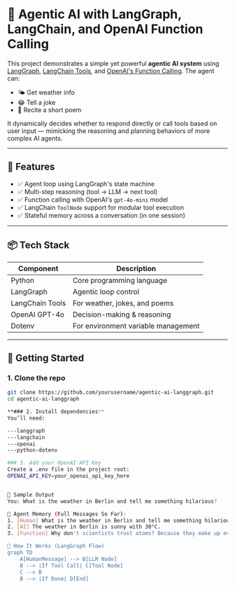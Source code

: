 # 🤖 Agentic AI with LangGraph, LangChain, and OpenAI Function Calling

This project demonstrates a simple yet powerful **agentic AI system** using [LangGraph](https://docs.langchain.com/langgraph/), [LangChain Tools](https://docs.langchain.com/docs/expression-language/tools/), and [OpenAI's Function Calling](https://platform.openai.com/docs/guides/function-calling). The agent can:
- 🌤 Get weather info
- 😂 Tell a joke
- 📝 Recite a short poem

It dynamically decides whether to respond directly or call tools based on user input — mimicking the reasoning and planning behaviors of more complex AI agents.

---

## 🧠 Features

- ✅ Agent loop using LangGraph's state machine
- ✅ Multi-step reasoning (tool → LLM → next tool)
- ✅ Function calling with OpenAI's `gpt-4o-mini` model
- ✅ LangChain `ToolNode` support for modular tool execution
- ✅ Stateful memory across a conversation (in one session)

---

## 📦 Tech Stack

| Component        | Description                             |
|------------------|-----------------------------------------|
| Python           | Core programming language               |
| LangGraph        | Agentic loop control                    |
| LangChain Tools  | For weather, jokes, and poems           |
| OpenAI GPT-4o    | Decision-making & reasoning             |
| Dotenv           | For environment variable management     |

---

## 🚀 Getting Started

### 1. Clone the repo

```bash
git clone https://github.com/yourusername/agentic-ai-langgraph.git
cd agentic-ai-langgraph

**### 2. Install dependencies**
You’ll need:

---langgraph
---langchain
---openai
---python-dotenv

### 3. Add your OpenAI API Key
Create a .env file in the project root:
OPENAI_API_KEY=your_openai_api_key_here


📜 Sample Output
You: What is the weather in Berlin and tell me something hilarious?

🧠 Agent Memory (Full Messages So Far):
1. [Human] What is the weather in Berlin and tell me something hilarious?
2. [AI] The weather in Berlin is sunny with 30°C.
3. [Function] Why don't scientists trust atoms? Because they make up everything!

🧠 How It Works (LangGraph Flow)
graph TD
    A[HumanMessage] --> B[LLM Node]
    B --> |If Tool Call| C[Tool Node]
    C --> B
    B --> |If Done| D[End]
